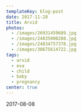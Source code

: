 ```yaml
---
templateKey: blog-post
date: 2017-11-28
title: Arvid
photos:
  - /images/26931459689.jpg
  - /images/24835000288.jpg
  - /images/24834757378.jpg
  - /images/38675614722.jpg
tags:
  - arvid
  - eva
  - child
  - baby
  - pregnancy
center: true
---
```


2017-08-08
